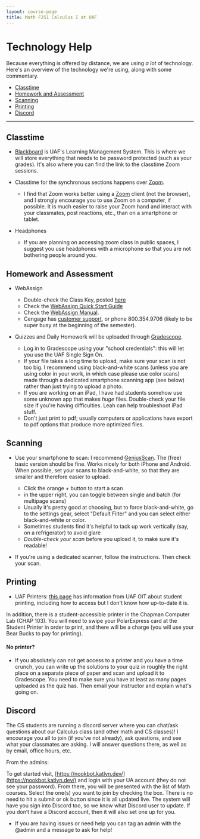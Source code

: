 ```yaml
---
layout: course-page
title: Math F251 Calculus I at UAF
---
```


# Technology Help

Because everything is offered by distance, we are using *a lot* of technology. Here's an overview of the technology we're using, along with some commentary.

* [Classtime](classtime)
* [Homework and Assessment](homework-and-assessment)
* [Scanning](scanning)
* [Printing](printing)
* [Discord](discord)

- - - 

## Classtime 

* [Blackboard](classes.uaf.edu) is UAF's Learning Management System. This is where we will store everything that needs to be password protected (such as your grades). It's also where you can find the link to the classtime Zoom sessions.

* Classtime for the synchronous sections happens over [Zoom](zoom.us). 

	- I find that Zoom works better using a [Zoom](zoom.us) client (not the browser), and I strongly encourage you to use Zoom on a computer, if possible. It is much easier to raise your Zoom hand and interact with your classmates, post reactions, etc., than on a smartphone or tablet.
	
* Headphones
	
	- If you are planning on accessing zoom class in public spaces, I suggest you use headphones with a microphone so that you are not bothering people around you.	
	
## Homework and Assessment

* WebAssign
	- Double-check the Class Key, posted [here](webassign)
	- Check the [WebAssign Quick Start Guide](https://www.webassign.net/manual/WA_Student_Quick_Start.pdf)
	- Check the [WebAssign Manual](https://www.webassign.net/manual/student_guide/introduction.htm).
	- Cengage has [customer support](support.cengage.com), or phone 800.354.9706 (likely to be super busy at the beginning of the semester).
	
* Quizzes and Daily Homework will be uploaded through [Gradescope](www.gradescope.com).
	- Log in to Gradescope using your "school credentials": this will let you use the UAF Single Sign On.
	- If your file takes a long time to upload, make sure your scan is not too big. I recommend using black-and-white scans (unless you are using color in your work, in which case please use color scans) made through a dedicated smartphone scanning app (see below) rather than just trying to upload a photo. 
	- If you are working on an iPad, I have had students somehow use some unknown app that makes *huge* files. Double-check your file size if you're having difficulties. Leah can help troubleshoot iPad stuff.
	- Don't just print to pdf; usually computers or applications have export to pdf options that produce more optimized files.

## Scanning
	
* Use your smartphone to scan: I recommend [GeniusScan](https://thegrizzlylabs.com/genius-scan/). The (free) basic version should be fine. Works nicely for both iPhone and Android. When possible, set your scans to black-and-white, so that they are smaller and therefore easier to upload.
	- Click the orange + button to start a scan
	- in the upper right, you can toggle between single and batch (for multipage scans)
	- Usually it's pretty good at choosing, but to force black-and-white, go to the settings gear, select "Default Filter" and you can select either black-and-white or color.
	- Sometimes students find it's helpful to tack up work vertically (say, on a refrigerator) to avoid glare
	- *Double-check your scan* before you upload it, to make sure it's readable!

* If you're using a dedicated scanner, follow the instructions. Then check your scan.

## Printing 

* UAF Printers: [this page](https://www.alaska.edu/files/oit/services/printing_support/Pharos-Setup.pdf) has information from UAF OIT about student printing, including how to access but I don't know how up-to-date it is.

In addition, there is a student-accessible printer in the Chapman Computer Lab (CHAP 103). You will need to swipe your PolarExpress card at the Student Printer in order to print, and there will be a charge (you will use your Bear Bucks to pay for printing).

#### No printer?
* If you absolutely can not get access to a printer and you have a time crunch, you can write up the solutions to your quiz in roughly the right place on a separate piece of paper and scan and upload it to Gradescope. You need to make sure you have at least as many pages uploaded as the quiz has. Then email your instructor and explain what's going on.

## Discord

The CS students are running a discord server where you can chat/ask questions about our Calculus class (and other math and CS classes)! I encourage you all to join (if you've not already), ask questions, and see what your classmates are asking. I will answer questions there, as well as by email, office hours, etc.

From the admins:

To get started visit, [https://nookbot.katlyn.dev/](https://nookbot.katlyn.dev/) and login with your UA account (they do not see your password). From there, you will be presented with the list of Math courses. Select the one(s) you want to join by checking the box. There is no need to hit a submit or ok button since it is all updated live.  The system will have you sign into Discord too, so we know what Discord user to update.  If you don’t have a Discord account, then it will also set one up for you.

- If you are having issues or need help you can tag an admin with the @admin and a message to ask for help!



